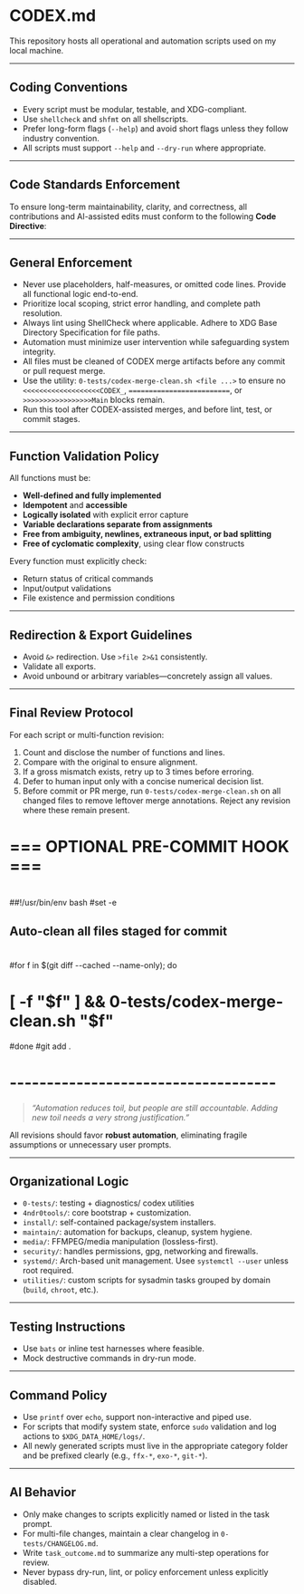 # CODEX.md

This repository hosts all operational and automation scripts used on my local machine.

---

## Coding Conventions

- Every script must be modular, testable, and XDG-compliant.
- Use `shellcheck` and `shfmt` on all shellscripts.
- Prefer long-form flags (`--help`) and avoid short flags unless they follow industry convention.
- All scripts must support `--help` and `--dry-run` where appropriate.

---

## Code Standards Enforcement

To ensure long-term maintainability, clarity, and correctness, all contributions and AI-assisted edits must conform to the following **Code Directive**:

---

## General Enforcement

- Never use placeholders, half-measures, or omitted code lines. Provide all functional logic end-to-end.
- Prioritize local scoping, strict error handling, and complete path resolution.
- Always lint using ShellCheck where applicable. Adhere to XDG Base Directory Specification for file paths.
- Automation must minimize user intervention while safeguarding system integrity.
- All files must be cleaned of CODEX merge artifacts before any commit or pull request merge.
- Use the utility: `0-tests/codex-merge-clean.sh <file ...>` to ensure no `<<<<<<<<<<<<<<<<<<<CODEX_`, `=========================`, or `>>>>>>>>>>>>>>>>>Main` blocks remain.
- Run this tool after CODEX-assisted merges, and before lint, test, or commit stages.

---

## Function Validation Policy

All functions must be:
- **Well-defined and fully implemented**
- **Idempotent** and **accessible**
- **Logically isolated** with explicit error capture
- **Variable declarations separate from assignments**
- **Free from ambiguity, newlines, extraneous input, or bad splitting**
- **Free of cyclomatic complexity**, using clear flow constructs

Every function must explicitly check:
- Return status of critical commands
- Input/output validations
- File existence and permission conditions

---

## Redirection & Export Guidelines

- Avoid `&>` redirection. Use `>file 2>&1` consistently.
- Validate all exports.
- Avoid unbound or arbitrary variables—concretely assign all values.

---

## Final Review Protocol

For each script or multi-function revision:
1. Count and disclose the number of functions and lines.
2. Compare with the original to ensure alignment.
3. If a gross mismatch exists, retry up to 3 times before erroring.
4. Defer to human input only with a concise numerical decision list.
5. Before commit or PR merge, run `0-tests/codex-merge-clean.sh` on all changed files to remove leftover merge annotations. Reject any revision where these remain present.

# === OPTIONAL PRE-COMMIT HOOK ===
#
##!/usr/bin/env bash
#set -e
## Auto-clean all files staged for commit
#
#for f in $(git diff --cached --name-only); do
#    [ -f "$f" ] && 0-tests/codex-merge-clean.sh "$f"
#done
#git add .
# ------------------------------------

> *“Automation reduces toil, but people are still accountable. Adding new toil needs a very strong justification.”*

All revisions should favor **robust automation**, eliminating fragile assumptions or unnecessary user prompts.

---

## Organizational Logic

- `0-tests/`: testing + diagnostics/ codex utilities
- `4ndr0tools/`: core bootstrap + customization.
- `install/`: self-contained package/system installers.
- `maintain/`: automation for backups, cleanup, system hygiene.
- `media/`: FFMPEG/media manipulation (lossless-first).
- `security/`: handles permissions, gpg, networking and firewalls.
- `systemd/`: Arch-based unit management. Usee `systemctl --user` unless root required.
- `utilities/`: custom scripts for sysadmin tasks grouped by domain (`build`, `chroot`, etc.).

---

## Testing Instructions

- Use `bats` or inline test harnesses where feasible.
- Mock destructive commands in dry-run mode.

---

## Command Policy

- Use `printf` over `echo`, support non-interactive and piped use.
- For scripts that modify system state, enforce `sudo` validation and log actions to `$XDG_DATA_HOME/logs/`.
- All newly generated scripts must live in the appropriate category folder and be prefixed clearly (e.g., `ffx-*`, `exo-*`, `git-*`).


---

## AI Behavior

- Only make changes to scripts explicitly named or listed in the task prompt.
- For multi-file changes, maintain a clear changelog in `0-tests/CHANGELOG.md`.
- Write `task_outcome.md` to summarize any multi-step operations for review.
- Never bypass dry-run, lint, or policy enforcement unless explicitly disabled.
